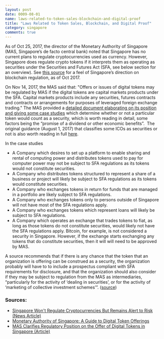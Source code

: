 ```yaml
---
layout: post
date: 0009-08-01
name: laws-related-to-token-sales-blockchain-and-digital-proof
title: "Laws Related to Token Sales, Blockchain, and Digital Proof"
category: singapore
comments: true
---
```


As of Oct 25, 2017, the director of the Monetary Authority of Singapore (MAS, Singapore’s de facto central bank) noted that Singapore has no current plans to regulate cryptocurrencies used as currency. However, Singapore does regulate crypto tokens if it interprets them as operating as securities under the Securities and Futures Act (SFA, see below section for an overview). See [this source](https://news.bitcoin.com/singapore-to-regulate-cryptocurrency-based-businesses-not-cryptocurrency-itself/) for a feel of Singapore’s direction on blockchain regulation, as of Oct 2017.

On Nov 14, 2017, the MAS said that: "Offers or issues of digital tokens may be regulated by MAS if the digital tokens are capital markets products under the SFA. Capital markets products include any securities, futures contracts and contracts or arrangements for purposes of leveraged foreign exchange trading." The MAS provided a [detailed document elaborating on its position and giving some case studies](http://www.mas.gov.sg/~/media/MAS/Regulations%20and%20Financial%20Stability/Regulations%20Guidance%20and%20Licensing/Securities%20Futures%20and%20Fund%20Management/Regulations%20Guidance%20and%20Licensing/Guidelines/A%20Guide%20to%20Digital%20Token%20Offerings%20%2014%20Nov%202017.pdf) which determine whether or not a particular token would count as a security, which is worth reading in detail, some factors being the “promise of a dividend or other economic benefits”.   The original guidance (August 1, 2017) that classifies some ICOs as securities or not is also worth reading in full [here](http://www.mas.gov.sg/News-and-Publications/Media-Releases/2017/MAS-clarifies-regulatory-position-on-the-offer-of-digital-tokens-in-Singapore.aspx). 

In the case studies
   * A Company which desires to set up a platform to enable sharing and rental of computing power and distributes tokens used to pay for computer power may not be subject to SFA regulations as its tokens would not constitute securities. 
   * A Company who distributes tokens structured to represent a share of a business or project will likely be subject to SFA regulations as its tokens would constitute securities. 
   * A Company who exchanges tokens in return for funds that are managed in a portfolio are likely subject to SFA regulations. 
   * A Company who exchanges tokens only to persons outside of Singapore will not have most of the SFA regulations apply. 
   * A Company who exchanges tokens which represent loans will likely be subject to SFA regulations. 
   * A Company which operates an exchange that trades tokens to fiat, as long as those tokens do not constitute securities, would likely not have the SFA regulations apply. Bitcoin, for example, is not considered a security in Singapore. However, if the exchange starts exchanging any tokens that do constitute securities, then it will will need to be approved by MAS. 

A source recommends that if there is any chance that the token that an organization is offering can be construed as a security, the organization probably will have to to include a prospectus compliant with SFA requirements for disclosure, and that the organization should also consider if they may be subject to regulation from the MAS as intermediaries, “particularly for the activity of ‘dealing in securities’, or for the activity of ‘marketing of collective investment schemes’”. ([source](http://www.conventuslaw.com/report/singapore-virtual-currencies-more-than-just-a/))

### Sources:
   * [Singapore Won't Regulate Cryptocurrencies But Remains Alert to Risk (News Article)](http://www.straitstimes.com/business/companies-markets/singapore-wont-regulate-cryptocurrencies-remains-alert-to-risk-ravi-menon)
   * [Monetary Authority of Singapore: A Guide to Digital Token Offerings](http://www.mas.gov.sg/~/media/MAS/Regulations%20and%20Financial%20Stability/Regulations%20Guidance%20and%20Licensing/Securities%20Futures%20and%20Fund%20Management/Regulations%20Guidance%20and%20Licensing/Guidelines/A%20Guide%20to%20Digital%20Token%20Offerings%20%2014%20Nov%202017.pdf)
   * [MAS Clarifies Regulatory Position on the Offer of Digital Tokens in Singapore (Article)](http://www.mas.gov.sg/News-and-Publications/Media-Releases/2017/MAS-clarifies-regulatory-position-on-the-offer-of-digital-tokens-in-Singapore.aspx)


